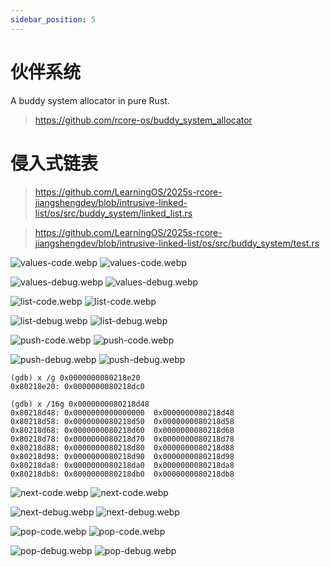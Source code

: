 ```yaml
---
sidebar_position: 5
---
```


# 伙伴系统

A buddy system allocator in pure Rust.

> https://github.com/rcore-os/buddy_system_allocator

# 侵入式链表

> https://github.com/LearningOS/2025s-rcore-jiangshengdev/blob/intrusive-linked-list/os/src/buddy_system/linked_list.rs

> https://github.com/LearningOS/2025s-rcore-jiangshengdev/blob/intrusive-linked-list/os/src/buddy_system/test.rs

![values-code.webp](webp/light/values-code.webp#gh-light-mode-only)
![values-code.webp](webp/dark/values-code.webp#gh-dark-mode-only)

![values-debug.webp](webp/light/values-debug.webp#gh-light-mode-only)
![values-debug.webp](webp/dark/values-debug.webp#gh-dark-mode-only)

![list-code.webp](webp/light/list-code.webp#gh-light-mode-only)
![list-code.webp](webp/dark/list-code.webp#gh-dark-mode-only)

![list-debug.webp](webp/light/list-debug.webp#gh-light-mode-only)
![list-debug.webp](webp/dark/list-debug.webp#gh-dark-mode-only)

![push-code.webp](webp/light/push-code.webp#gh-light-mode-only)
![push-code.webp](webp/dark/push-code.webp#gh-dark-mode-only)

![push-debug.webp](webp/light/push-debug.webp#gh-light-mode-only)
![push-debug.webp](webp/dark/push-debug.webp#gh-dark-mode-only)

```
(gdb) x /g 0x0000000080218e20
0x80218e20:	0x0000000080218dc0
```

```
(gdb) x /16g 0x0000000080218d48
0x80218d48:	0x0000000000000000	0x0000000080218d48
0x80218d58:	0x0000000080218d50	0x0000000080218d58
0x80218d68:	0x0000000080218d60	0x0000000080218d68
0x80218d78:	0x0000000080218d70	0x0000000080218d78
0x80218d88:	0x0000000080218d80	0x0000000080218d88
0x80218d98:	0x0000000080218d90	0x0000000080218d98
0x80218da8:	0x0000000080218da0	0x0000000080218da8
0x80218db8:	0x0000000080218db0	0x0000000080218db8
```

![next-code.webp](webp/light/next-code.webp#gh-light-mode-only)
![next-code.webp](webp/dark/next-code.webp#gh-dark-mode-only)

![next-debug.webp](webp/light/next-debug.webp#gh-light-mode-only)
![next-debug.webp](webp/dark/next-debug.webp#gh-dark-mode-only)

![pop-code.webp](webp/light/pop-code.webp#gh-light-mode-only)
![pop-code.webp](webp/dark/pop-code.webp#gh-dark-mode-only)

![pop-debug.webp](webp/light/pop-debug.webp#gh-light-mode-only)
![pop-debug.webp](webp/dark/pop-debug.webp#gh-dark-mode-only)
